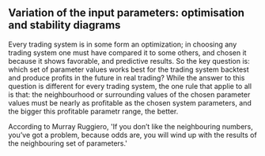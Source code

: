 ## Variation of the input parameters: optimisation and stability diagrams

Every trading system is in some form an optimization; in choosing any trading system one must have compared it to some others, and chosen it because it shows favorable, and predictive results. So the key question is: which set of parameter values works best for the trading system backtest and produce profits in the future in real trading? While the answer to this question is different for every trading system, the one rule that applie to all is that: the neighbourhood or surrounding values of the chosen parameter values must be nearly as profitable as the chosen system parameters, and the bigger this profitable parametr range, the better.

According to Murray Ruggiero, 'If you don’t like the neighbouring numbers, you’ve got a
problem, because odds are, you will wind up with the results of
the neighbouring set of parameters.'
